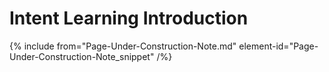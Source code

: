 

# Intent Learning Introduction

{% include from="Page-Under-Construction-Note.md" element-id="Page-Under-Construction-Note_snippet" /%}

 
